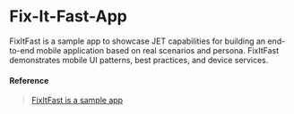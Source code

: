 # Fix-It-Fast-App
FixItFast is a sample app to showcase JET capabilities for building an end-to-end mobile application based on real scenarios and persona. FixItFast demonstrates mobile UI patterns, best practices, and device services.


#### Reference

> <a href="https://www.oracle.com/webfolder/technetwork/jet/index.html?ojr=startertemplate%3BtemplateName%3Dfixitfast">FixItFast is a sample app</a>
